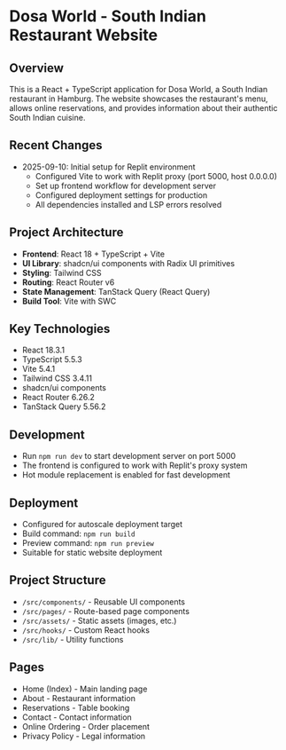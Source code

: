 # Dosa World - South Indian Restaurant Website

## Overview
This is a React + TypeScript application for Dosa World, a South Indian restaurant in Hamburg. The website showcases the restaurant's menu, allows online reservations, and provides information about their authentic South Indian cuisine.

## Recent Changes
- 2025-09-10: Initial setup for Replit environment
  - Configured Vite to work with Replit proxy (port 5000, host 0.0.0.0)
  - Set up frontend workflow for development server
  - Configured deployment settings for production
  - All dependencies installed and LSP errors resolved

## Project Architecture
- **Frontend**: React 18 + TypeScript + Vite
- **UI Library**: shadcn/ui components with Radix UI primitives
- **Styling**: Tailwind CSS
- **Routing**: React Router v6
- **State Management**: TanStack Query (React Query)
- **Build Tool**: Vite with SWC

## Key Technologies
- React 18.3.1
- TypeScript 5.5.3
- Vite 5.4.1
- Tailwind CSS 3.4.11
- shadcn/ui components
- React Router 6.26.2
- TanStack Query 5.56.2

## Development
- Run `npm run dev` to start development server on port 5000
- The frontend is configured to work with Replit's proxy system
- Hot module replacement is enabled for fast development

## Deployment
- Configured for autoscale deployment target
- Build command: `npm run build`
- Preview command: `npm run preview`
- Suitable for static website deployment

## Project Structure
- `/src/components/` - Reusable UI components
- `/src/pages/` - Route-based page components
- `/src/assets/` - Static assets (images, etc.)
- `/src/hooks/` - Custom React hooks
- `/src/lib/` - Utility functions

## Pages
- Home (Index) - Main landing page
- About - Restaurant information
- Reservations - Table booking
- Contact - Contact information
- Online Ordering - Order placement
- Privacy Policy - Legal information